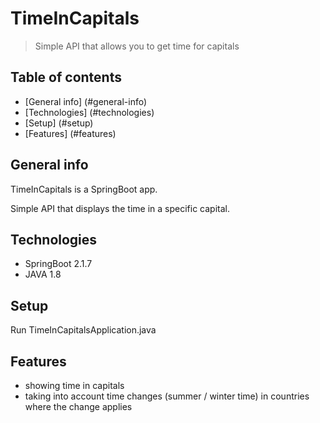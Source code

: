 # TimeInCapitals

>Simple API that allows you to get time for capitals

## Table of contents
* [General info] (#general-info)
* [Technologies] (#technologies)
* [Setup] (#setup)
* [Features] (#features)

## General info
TimeInCapitals is a SpringBoot app.

Simple API that displays the time in a specific capital.

## Technologies
* SpringBoot 2.1.7
* JAVA 1.8

## Setup
Run TimeInCapitalsApplication.java

## Features
* showing time in capitals
* taking into account time changes (summer / winter time) in countries where the change applies